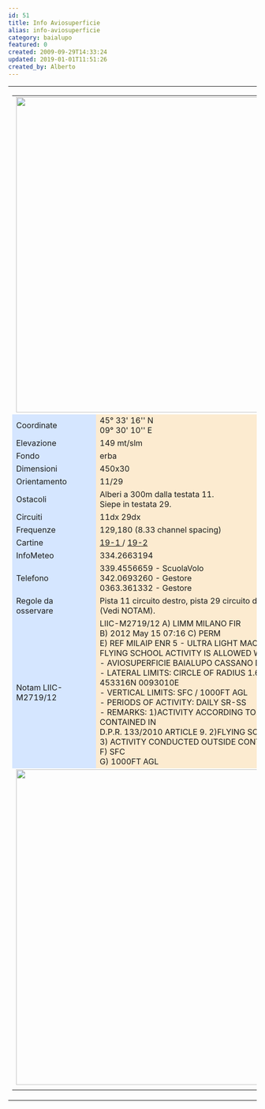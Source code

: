 ```yaml
---
id: 51
title: Info Aviosuperficie
alias: info-aviosuperficie
category: baialupo
featured: 0
created: 2009-09-29T14:33:24
updated: 2019-01-01T11:51:26
created_by: Alberto
---
```

<table border="0" cellpadding="0" cellspacing="0">
 <tbody>
  <tr>
   <td>
    <table border="0" cellpadding="5" cellspacing="1" style="width: 640px;">
     <tbody>
      <tr>
       <td colspan="2" style="text-align: left;">
        <img border="0" src="images/site/baia-pattern.jpg" width="640"/>
       </td>
      </tr>
      <tr>
       <td bgcolor="#d5e6ff">
        Coordinate
       </td>
       <td bgcolor="#fcebd0" style="text-align: left;">
        45° 33' 16'' N
        <br/>
        09° 30' 10'' E
       </td>
      </tr>
      <tr>
       <td bgcolor="#d5e6ff">
        Elevazione
       </td>
       <td bgcolor="#fcebd0" style="text-align: left;">
        149 mt/slm
       </td>
      </tr>
      <tr>
       <td bgcolor="#d5e6ff">
        Fondo
       </td>
       <td bgcolor="#fcebd0" style="text-align: left;">
        erba
       </td>
      </tr>
      <tr>
       <td bgcolor="#d5e6ff">
        Dimensioni
       </td>
       <td bgcolor="#fcebd0" style="text-align: left;">
        450x30
       </td>
      </tr>
      <tr>
       <td bgcolor="#d5e6ff">
        Orientamento
       </td>
       <td bgcolor="#fcebd0" style="text-align: left;">
        11/29
       </td>
      </tr>
      <tr>
       <td bgcolor="#d5e6ff">
        Ostacoli
       </td>
       <td bgcolor="#fcebd0" style="text-align: left;">
        Alberi a 300m dalla testata 11.
        <br/>
        Siepe in testata 29.
       </td>
      </tr>
      <tr>
       <td bgcolor="#d5e6ff">
        Circuiti
       </td>
       <td bgcolor="#fcebd0" style="text-align: left;">
        11dx 29dx
       </td>
      </tr>
      <tr>
       <td bgcolor="#d5e6ff">
        Frequenze
       </td>
       <td bgcolor="#fcebd0" style="text-align: left;">
        129,180 (8.33 channel spacing)
       </td>
      </tr>
      <tr>
       <td bgcolor="#d5e6ff">
        Cartine
       </td>
       <td bgcolor="#fcebd0" style="text-align: left;">
        <a href="dmdocuments/baia-19-1.pdf" target="_blank">
         19-1
        </a>
        /
        <a href="dmdocuments/baia-19-2.pdf" target="_blank">
         19-2
        </a>
       </td>
      </tr>
      <tr>
       <td bgcolor="#d5e6ff">
        InfoMeteo
       </td>
       <td bgcolor="#fcebd0" style="text-align: left;">
        334.2663194
       </td>
      </tr>
      <tr>
       <td bgcolor="#d5e6ff">
        Telefono
       </td>
       <td bgcolor="#fcebd0" style="text-align: left;">
        339.4556659 - ScuolaVolo
        <br/>
        342.0693260 - Gestore
        <br/>
        0363.361332 - Gestore
       </td>
      </tr>
      <tr>
       <td bgcolor="#d5e6ff">
        Regole da osservare
       </td>
       <td bgcolor="#fcebd0" style="text-align: left;">
        Pista 11 circuito destro, pista 29 circuito destro, 800ft AGL (Vedi NOTAM).
       </td>
      </tr>
      <tr>
       <td bgcolor="#d5e6ff">
        Notam LIIC-M2719/12
       </td>
       <td bgcolor="#fcebd0" style="text-align: left;">
        LIIC-M2719/12 A) LIMM MILANO FIR
        <br/>
        B) 2012 May 15 07:16 C) PERM
        <br/>
        E) REF MILAIP ENR 5 - ULTRA LIGHT MACHINES ACTIVITY.
        <br/>
        FLYING SCHOOL ACTIVITY IS ALLOWED WI FLW AREA:
        <br/>
        - AVIOSUPERFICIE BAIALUPO CASSANO D'ADDA / E MILANO
        <br/>
        - LATERAL LIMITS: CIRCLE OF RADIUS 1.6NM CENTRED ON 453316N 0093010E
        <br/>
        - VERTICAL LIMITS: SFC / 1000FT AGL
        <br/>
        - PERIODS OF ACTIVITY: DAILY SR-SS
        <br/>
        - REMARKS: 1)ACTIVITY ACCORDING TO THE PROVISIONS CONTAINED IN
        <br/>
        D.P.R. 133/2010 ARTICLE 9. 2)FLYING SCHOOL 'AS FLYING'.
        <br/>
        3) ACTIVITY CONDUCTED OUTSIDE CONTROLLED AIRSPACE
        <br/>
        F) SFC
        <br/>
        G) 1000FT AGL
       </td>
      </tr>
      <tr>
       <td colspan="2">
        <a href="../images/site/baia-runway.jpg">
         <img border="0" src="../images/site/baia-runway.jpg" width="640"/>
        </a>
       </td>
      </tr>
      <tr>
       <td colspan="2" id="webcam">
       </td>
      </tr>
     </tbody>
    </table>
   </td>
  </tr>
 </tbody>
</table>
